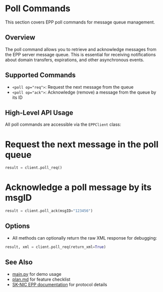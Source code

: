 # Poll Commands

This section covers EPP poll commands for message queue management.

## Overview
The poll command allows you to retrieve and acknowledge messages from the EPP server message queue. This is essential for receiving notifications about domain transfers, expirations, and other asynchronous events.

## Supported Commands
- `<poll op="req">`: Request the next message from the queue
- `<poll op="ack">`: Acknowledge (remove) a message from the queue by its ID

## High-Level API Usage
All poll commands are accessible via the `EPPClient` class:


# Request the next message in the poll queue

```python
result = client.poll_req()
```

# Acknowledge a poll message by its msgID

```python
result = client.poll_ack(msgID="123456")
```

## Options
- All methods can optionally return the raw XML response for debugging:

```python
result, xml = client.poll_req(return_xml=True)
```

## See Also
- [main.py](main.py) for demo usage
- [plan.md](plan.md) for feature checklist
- [SK-NIC EPP documentation](EPP_Commands.md) for protocol details

